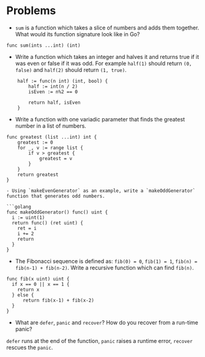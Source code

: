 # Problems

- `sum` is a function which takes a slice of numbers and adds them together. What would its function signature look like in Go?

```golang
func sum(ints ...int) (int)

```

- Write a function which takes an integer and halves it and returns true if it was even or false if it was odd. For example `half(1)` should return `(0, false)` and `half(2)` should return `(1, true)`.

```golang
	half := func(n int) (int, bool) {
		half := int(n / 2)
		isEven := n%2 == 0

		return half, isEven
	}
```

- Write a function with one variadic parameter that finds the greatest number in a list of numbers.

```golang
func greatest (list ...int) int {
    greatest := 0
    for _, v := range list {
        if v > greatest {
            greatest = v
        }
    }
    return greatest
}

- Using `makeEvenGenerator` as an example, write a `makeOddGenerator` function that generates odd numbers.

```golang
func makeOddGenerator() func() uint {
  i := uint(1)
  return func() (ret uint) {
    ret = i
    i += 2
    return
  }
}
```

- The Fibonacci sequence is defined as: `fib(0) = 0`, `fib(1) = 1`, `fib(n) = fib(n-1) + fib(n-2)`. Write a recursive function which can find `fib(n)`.

```golang
func fib(x uint) uint {
  if x == 0 || x == 1 {
    return x
  } else {
      return fib(x-1) + fib(x-2)
  }
}
```

- What are `defer`, `panic` and `recover`? How do you recover from a run-time panic?

`defer` runs at the end of the function, `panic` raises a runtime error, `recover` rescues the `panic`.